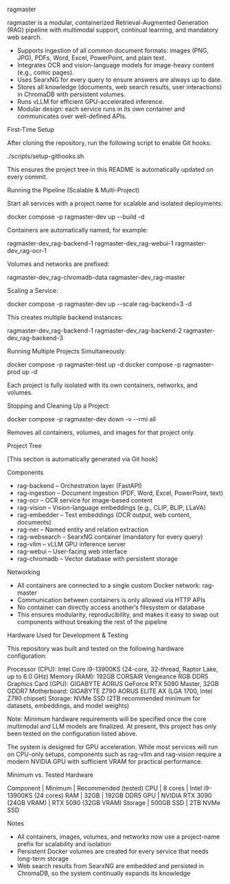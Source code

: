 ragmaster

ragmaster is a modular, containerized Retrieval-Augmented Generation (RAG) pipeline with multimodal support, continual learning, and mandatory web search.

- Supports ingestion of all common document formats: images (PNG, JPG), PDFs, Word, Excel, PowerPoint, and plain text.
- Integrates OCR and vision-language models for image-heavy content (e.g., comic pages).
- Uses SearxNG for every query to ensure answers are always up to date.
- Stores all knowledge (documents, web search results, user interactions) in ChromaDB with persistent volumes.
- Runs vLLM for efficient GPU-accelerated inference.
- Modular design: each service runs in its own container and communicates over well-defined APIs.

First-Time Setup

After cloning the repository, run the following script to enable Git hooks:

./scripts/setup-githooks.sh

This ensures the project tree in this README is automatically updated on every commit.

Running the Pipeline (Scalable & Multi-Project)

Start all services with a project name for scalable and isolated deployments:

docker compose -p ragmaster-dev up --build -d

Containers are automatically named, for example:

ragmaster-dev_rag-backend-1
ragmaster-dev_rag-webui-1
ragmaster-dev_rag-ocr-1

Volumes and networks are prefixed:

ragmaster-dev_rag-chromadb-data
ragmaster-dev_rag-master

Scaling a Service:

docker compose -p ragmaster-dev up --scale rag-backend=3 -d

This creates multiple backend instances:

ragmaster-dev_rag-backend-1
ragmaster-dev_rag-backend-2
ragmaster-dev_rag-backend-3

Running Multiple Projects Simultaneously:

docker compose -p ragmaster-test up -d
docker compose -p ragmaster-prod up -d

Each project is fully isolated with its own containers, networks, and volumes.

Stopping and Cleaning Up a Project:

docker compose -p ragmaster-dev down -v --rmi all

Removes all containers, volumes, and images for that project only.

Project Tree

[This section is automatically generated via Git hook]

Components

- rag-backend – Orchestration layer (FastAPI)
- rag-ingestion – Document ingestion (PDF, Word, Excel, PowerPoint, text)
- rag-ocr – OCR service for image-based content
- rag-vision – Vision-language embeddings (e.g., CLIP, BLIP, LLaVA)
- rag-embedder – Text embeddings (OCR output, web content, documents)
- rag-ner – Named entity and relation extraction
- rag-websearch – SearxNG container (mandatory for every query)
- rag-vllm – vLLM GPU inference server
- rag-webui – User-facing web interface
- rag-chromadb – Vector database with persistent storage

Networking

- All containers are connected to a single custom Docker network: rag-master
- Communication between containers is only allowed via HTTP APIs
- No container can directly access another’s filesystem or database
- This ensures modularity, reproducibility, and makes it easy to swap out components without breaking the rest of the pipeline

Hardware Used for Development & Testing

This repository was built and tested on the following hardware configuration:

Processor (CPU): Intel Core i9-13900KS (24-core, 32-thread, Raptor Lake, up to 6.0 GHz)
Memory (RAM): 192GB CORSAIR Vengeance RGB DDR5
Graphics Card (GPU): GIGABYTE AORUS GeForce RTX 5090 Master, 32GB GDDR7
Motherboard: GIGABYTE Z790 AORUS ELITE AX (LGA 1700, Intel Z790 chipset)
Storage: NVMe SSD (2TB recommended minimum for datasets, embeddings, and model weights)

Note: Minimum hardware requirements will be specified once the core multimodal and LLM models are finalized. At present, this project has only been tested on the configuration listed above.

The system is designed for GPU acceleration. While most services will run on CPU-only setups, components such as rag-vllm and rag-vision require a modern NVIDIA GPU with sufficient VRAM for practical performance.

Minimum vs. Tested Hardware

Component | Minimum | Recommended (tested)
CPU | 8 cores | Intel i9-13900KS (24 cores)
RAM | 32GB | 192GB DDR5
GPU | NVIDIA RTX 3090 (24GB VRAM) | RTX 5090 (32GB VRAM)
Storage | 500GB SSD | 2TB NVMe SSD

Notes

- All containers, images, volumes, and networks now use a project-name prefix for scalability and isolation
- Persistent Docker volumes are created for every service that needs long-term storage
- Web search results from SearxNG are embedded and persisted in ChromaDB, so the system continually expands its knowledge
